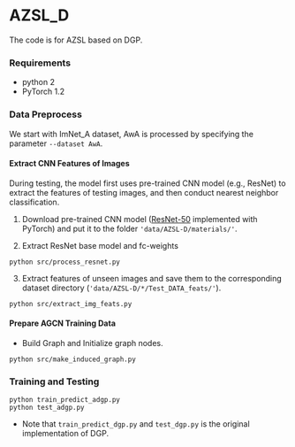 # AZSL_D
The code is for AZSL based on DGP.


### Requirements
* python 2
* PyTorch 1.2  


### Data Preprocess
We start with ImNet_A dataset, AwA is processed by specifying the parameter `--dataset AwA`. 

#### Extract CNN Features of Images
During testing, the model first uses pre-trained CNN model (e.g., ResNet) to extract the features of testing images, and then conduct nearest neighbor classification.  

1. Download pre-trained CNN model ([ResNet-50](https://download.pytorch.org/models/resnet50-19c8e357.pth) implemented with PyTorch)
and put it to the folder `'data/AZSL-D/materials/'`.

2. Extract ResNet base model and fc-weights
```
python src/process_resnet.py
```
3. Extract features of unseen images and save them to the corresponding dataset directory (`'data/AZSL-D/*/Test_DATA_feats/'`).
```
python src/extract_img_feats.py
```

#### Prepare AGCN Training Data

* Build Graph and Initialize graph nodes.
```
python src/make_induced_graph.py
```

### Training and Testing

```
python train_predict_adgp.py
python test_adgp.py
```
* Note that `train_predict_dgp.py` and `test_dgp.py` is the original implementation of DGP. 

